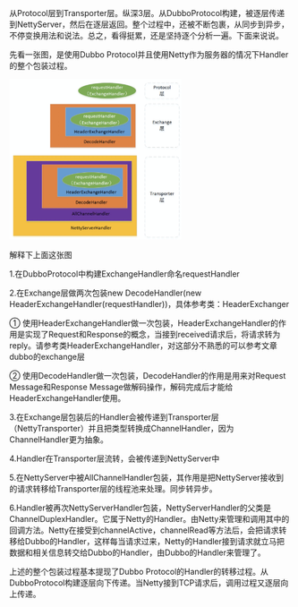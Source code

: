 从Protocol层到Transporter层。纵深3层。从DubboProtocol构建，被逐层传递到NettyServer，然后在逐层返回。整个过程中，还被不断包裹，从同步到异步，不停变换用法和说法。总之，看得挺累，还是坚持逐个分析一遍。下面来说说。

先看一张图，是使用Dubbo Protocol并且使用Netty作为服务器的情况下Handler的整个包装过程。

 <img src="assets/image-20220415173314400.png" alt="image-20220415173314400" style="zoom:30%;" />

解释下上面这张图

1.在DubboProtocol中构建ExchangeHandler命名requestHandler

2.在Exchange层做两次包装new DecodeHandler(new HeaderExchangeHandler(requestHandler))，具体参考类：HeaderExchanger

 ① 使用HeaderExchangeHandler做一次包装，HeaderExchangeHandler的作用是实现了Request和Response的概念，当接到received请求后，将请求转为reply。请参考类HeaderExchangeHandler，对这部分不熟悉的可以参考文章dubbo的exchange层

 ② 使用DecodeHandler做一次包装，DecodeHandler的作用是用来对Request Message和Response Message做解码操作，解码完成后才能给HeaderExchangeHandler使用。

3.在Exchange层包装后的Handler会被传递到Transporter层（NettyTransporter）并且把类型转换成ChannelHandler，因为ChannelHandler更为抽象。

4.Handler在Transporter层流转，会被传递到NettyServer中

5.在NettyServer中被AllChannelHandler包装，其作用是把NettyServer接收到的请求转移给Transporter层的线程池来处理。同步转异步。

6.Handler被再次NettyServerHandler包装，NettyServerHandler的父类是ChannelDuplexHandler。它属于Netty的Handler。由Netty来管理和调用其中的回调方法。Netty在接受到channelActive，channelRead等方法后，会把请求转移给Dubbo的Handler，这样每当请求过来，Netty的Handler接到请求就立马把数据和相关信息转交给Dubbo的Handler，由Dubbo的Handler来管理了。

上述的整个包装过程基本提现了Dubbo Protocol的Handler的转移过程。从DubboProtocol构建逐层向下传递。当Netty接到TCP请求后，调用过程又逐层向上传递。